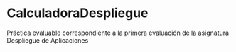 # CalculadoraDespliegue
Práctica evaluable correspondiente a la primera evaluación de la asignatura Despliegue de Aplicaciones
